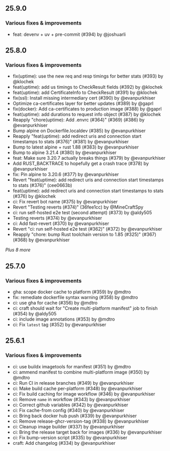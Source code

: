 ## 25.9.0

### Various fixes & improvements

- feat: devenv + uv + pre-commit (#394) by @joshuarli

## 25.8.0

### Various fixes & improvements

- fix(uptime): use the new req and resp timings for better stats (#393) by @klochek
- feat(uptime): add us timings to CheckResult fields (#392) by @klochek
- feat(uptime): add CertificateInfo to CheckResult (#391) by @klochek
- fix(ssl): Install missing intermediary cert (#390) by @evanpurkhiser
- Optimize ca-certificates layer for better updates (#389) by @gaprl
- fix(docker): Add ca-certificates to production image (#388) by @gaprl
- feat(uptime): add durations to request info object (#387) by @klochek
- Reapply "chore(uptime): Add .envrc (#364)" (#369) (#386) by @evanpurkhiser
- Bump alpine on Dockerfile.localdev (#385) by @evanpurkhiser
- Reapply "feat(uptime): add redirect uris and connection start timestamps to stats (#376)" (#381) by @evanpurkhiser
- Bump to latest alpine + rust 1.88 (#383) by @evanpurkhiser
- Bump to alpine 3.21.4 (#380) by @evanpurkhiser
- feat: Make sure 3.20.7 actually breaks things (#379) by @evanpurkhiser
- Add RUST_BACKTRACE to hopefully get a crash trace (#378) by @evanpurkhiser
- fix: Pin alpine to 3.20.6 (#377) by @evanpurkhiser
- Revert "feat(uptime): add redirect uris and connection start timestamps to stats (#376)" (cee0663b)
- feat(uptime): add redirect uris and connection start timestamps to stats (#376) by @klochek
- ci: Fix revert bot name (#375) by @evanpurkhiser
- Revert "Testing reverts (#374)" (36fee1cc) by @MineCraftSpy
- ci: run self-hosted e2e test (second attempt) (#373) by @aldy505
- Testing reverts (#374) by @evanpurkhiser
- ci: Add fast-revert (#370) by @evanpurkhiser
- Revert "ci: run self-hosted e2e test (#362)" (#372) by @evanpurkhiser
- Reapply "chore: bump Rust toolchain version to 1.85 (#325)" (#367) (#368) by @evanpurkhiser

_Plus 8 more_

## 25.7.0

### Various fixes & improvements

- gha: scope docker cache to platform (#359) by @mdtro
- fix: remediate dockerfile syntax warning (#358) by @mdtro
- ci: use gha for cache (#356) by @mdtro
- ci: craft should wait for "Create multi-platform manifest" job to finish (#354) by @aldy505
- ci: include image annotations (#353) by @mdtro
- ci: Fix `latest` tag (#352) by @evanpurkhiser

## 25.6.1

### Various fixes & improvements

- ci: use buildx imagetools for manifest (#351) by @mdtro
- ci: ammend manifest to combine multi-platform image (#350) by @mdtro
- ci: Run CI in release branches (#349) by @evanpurkhiser
- ci: Make build cache per-platform (#348) by @evanpurkhiser
- ci: Fix build caching for image workflow (#346) by @evanpurkhiser
- ci: Remove `name` in workflow (#343) by @evanpurkhiser
- ci: Correct github variables (#342) by @evanpurkhiser
- ci: Fix cache-from config (#340) by @evanpurkhiser
- ci: Bring back docker hub push (#339) by @evanpurkhiser
- ci: Remove release-ghcr-version-tag (#338) by @evanpurkhiser
- ci: Cleanup image builder (#337) by @evanpurkhiser
- ci: Bring the release target back for images (#336) by @evanpurkhiser
- ci: Fix bump-version script (#335) by @evanpurkhiser
- craft: Add changelog (#334) by @evanpurkhiser

